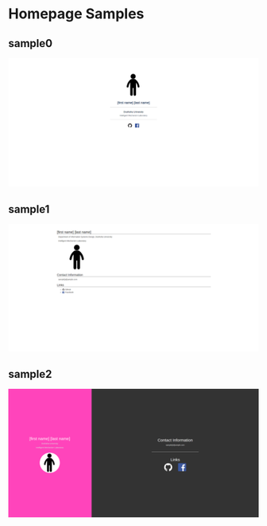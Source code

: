 # Homepage Samples

## sample0

![sample0](image/sample0.png)

## sample1

![sample1](image/sample1.png)

## sample2

![sample2](image/sample2.png)

